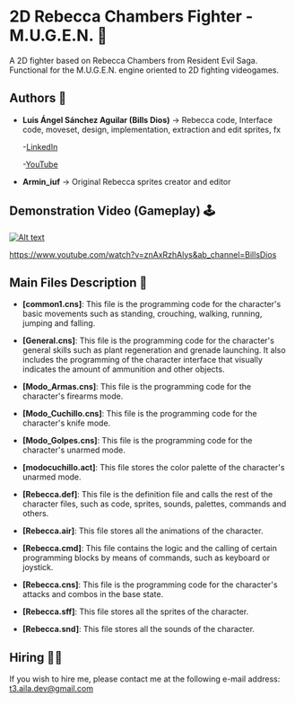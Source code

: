 # 2D Rebecca Chambers Fighter - M.U.G.E.N. 🥋
A 2D fighter based on Rebecca Chambers from Resident Evil Saga. Functional for the M.U.G.E.N. engine oriented to 2D fighting videogames.

## Authors 👤
* **Luis Ángel Sánchez Aguilar (Bills Dios)** -> Rebecca code, Interface code, moveset, design, implementation, extraction and edit sprites, fx

    -[LinkedIn](https://www.linkedin.com/in/sanchezluismachinelearning/)
    
    -[YouTube](https://www.youtube.com/@billslasa)
  
* **Armin_iuf** -> Original Rebecca sprites creator and editor

## Demonstration Video (Gameplay) 🕹

[![Alt text](https://img.youtube.com/vi/znAxRzhAlys/0.jpg)](https://www.youtube.com/watch?v=znAxRzhAlys&ab_channel=BillsDios)

https://www.youtube.com/watch?v=znAxRzhAlys&ab_channel=BillsDios

## Main Files Description 📘

* **[common1.cns]**: This file is the programming code for the character's basic movements such as standing, crouching, walking, running, jumping and falling.

* **[General.cns]**: This file is the programming code for the character's general skills such as plant regeneration and grenade launching. It also includes the programming of the character interface that visually indicates the amount of ammunition and other objects.

* **[Modo_Armas.cns]**: This file is the programming code for the character's firearms mode.

* **[Modo_Cuchillo.cns]**: This file is the programming code for the character's knife mode.

* **[Modo_Golpes.cns]**: This file is the programming code for the character's unarmed mode.

* **[modocuchillo.act]**: This file stores the color palette of the character's unarmed mode.

* **[Rebecca.def]**: This file is the definition file and calls the rest of the character files, such as code, sprites, sounds, palettes, commands and others.

* **[Rebecca.air]**: This file stores all the animations of the character.

* **[Rebecca.cmd]**: This file contains the logic and the calling of certain programming blocks by means of commands, such as keyboard or joystick.

* **[Rebecca.cns]**: This file is the programming code for the character's attacks and combos in the base state.

* **[Rebecca.sff]**: This file stores all the sprites of the character.

* **[Rebecca.snd]**: This file stores all the sounds of the character.

## Hiring 🤝🏿
If you wish to hire me, please contact me at the following e-mail address: t3.aila.dev@gmail.com
